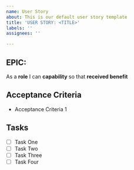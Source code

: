 ```yaml
---
name: User Story
about: This is our default user story template
title: 'USER STORY: <TITLE>'
labels: ''
assignees: ''

---
```


## EPIC: <epic>

As a **role** I can **capability** so that **received benefit**

## Acceptance Criteria

* Acceptance Criteria 1

## Tasks

* [ ] Task One
* [ ] Task Two
* [ ] Task Three
* [ ] Task Four
